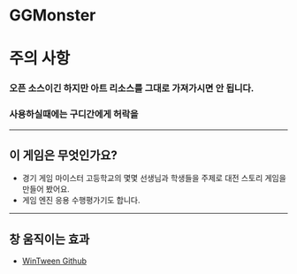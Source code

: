 # GGMonster

# 주의 사항
### 오픈 소스이긴 하지만 아트 리소스를 그대로 가져가시면 안 됩니다.
### 사용하실때에는 구디간에게 허락을

* * *

## 이 게임은 무엇인가요?
* 경기 게임 마이스터 고등학교의 몇몇 선생님과 학생들을 주제로 대전 스토리 게임을 만들어 봤어요.
* 게임 엔진 응용 수행평가기도 합니다.</br>

* * *

## 창 움직이는 효과
* [WinTween Github](https://github.com/notdevblue/WinTween)
